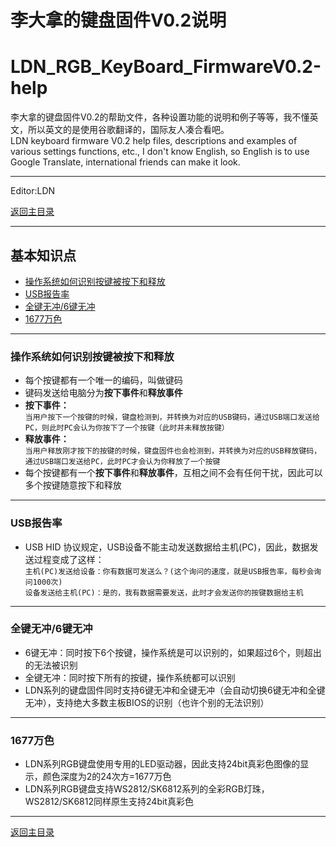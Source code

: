 ﻿李大拿的键盘固件V0.2说明
=====================
LDN_RGB_KeyBoard_FirmwareV0.2-help
=====================
李大拿的键盘固件V0.2的帮助文件，各种设置功能的说明和例子等等，我不懂英文，所以英文的是使用谷歌翻译的，国际友人凑合看吧。<br>
LDN keyboard firmware V0.2 help files, descriptions and examples of various settings functions, etc., I don't know English, so English is to use Google Translate, international friends can make it look.
****
Editor:LDN

[返回主目录](https://github.com/lswhome/LDN_RGB_KeyBoard_FirmwareV0.2-help "点击返回")

****
## 基本知识点     
   * [操作系统如何识别按键被按下和释放](#操作系统如何识别按键被按下和释放)
   * [USB报告率](#USB报告率)
   * [全键无冲/6键无冲](#全键无冲6键无冲)
   * [1677万色](#1677万色)
  ----
  
  
 ### 操作系统如何识别按键被按下和释放
   * 每个按键都有一个唯一的编码，叫做键码
   * 键码发送给电脑分为**按下事件**和**释放事件**
   * **按下事件：** <br>
    `当用户按下一个按键的时候，键盘检测到，并转换为对应的USB键码，通过USB端口发送给PC，则此时PC会认为你按下了一个按键（此时并未释放按键）`
   * **释放事件：** <br>
    `当用户释放刚才按下的按键的时候，键盘固件也会检测到，并转换为对应的USB释放键码，通过USB端口发送给PC，此时PC才会认为你释放了一个按键`
   * 每个按键都有一个**按下事件**和**释放事件**，互相之间不会有任何干扰，因此可以多个按键随意按下和释放
  ----
 ### USB报告率
   * USB HID 协议规定，USB设备不能主动发送数据给主机(PC)，因此，数据发送过程变成了这样：<br>
    `主机(PC)发送给设备：你有数据可发送么？(这个询问的速度，就是USB报告率，每秒会询问1000次)`<br>
    `设备发送给主机(PC)：是的，我有数据需要发送，此时才会发送你的按键数据给主机`
  ----
 ### 全键无冲/6键无冲
   * 6键无冲：同时按下6个按键，操作系统是可以识别的，如果超过6个，则超出的无法被识别
   * 全键无冲：同时按下所有的按键，操作系统都可以识别
   * LDN系列的键盘固件同时支持6键无冲和全键无冲（会自动切换6键无冲和全键无冲），支持绝大多数主板BIOS的识别（也许个别的无法识别）
 ----
 ### 1677万色
   * LDN系列RGB键盘使用专用的LED驱动器，因此支持24bit真彩色图像的显示，颜色深度为2的24次方=1677万色
   * LDN系列RGB键盘支持WS2812/SK6812系列的全彩RGB灯珠，WS2812/SK6812同样原生支持24bit真彩色
 ----
[返回主目录](https://github.com/lswhome/LDN_RGB_KeyBoard_FirmwareV0.2-help "点击返回")






